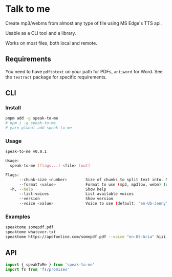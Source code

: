# Talk to me

Create mp3/webms from almost any type of file using MS Edge's TTS api.

Usable as a CLI tool and a library.

Works on most files, both local and remote.

## Requirements

You need to have `pdftotext` on your path for PDFs, `antiword` for Word. See the `textract` package for specific requirements.

## CLI

### Install

```sh
pnpm add -g speak-to-me
# npm i -g speak-to-me
# yarn global add speak-to-me
```

### Usage

```sh
speak-to-me v0.0.1

Usage:
  speak-to-me [flags...] <file> [out]

Flags:
      --chunk-size <number>        Size of chunks to split text into. Might be worth experimenting with smaller chunks is conversion fails. (default: 20000)
      --format <value>             Format to use (mp3, mp3low, webm) (default: "mp3")
  -h, --help                       Show help
      --list-voices                List available voices
      --version                    Show version
      --voice <value>              Voice to use (default: "en-US-Jenny")
```

### Examples

```sh
speaktome somepdf.pdf
speaktome whatever.txt
speaktome https://apdfonline.com/somepdf.pdf --voice "en-US-Aria" hiii.mp3
```

## API

```ts
import { speakToMe } from 'speak-to-me'
import fs from 'fs/promises'
```
